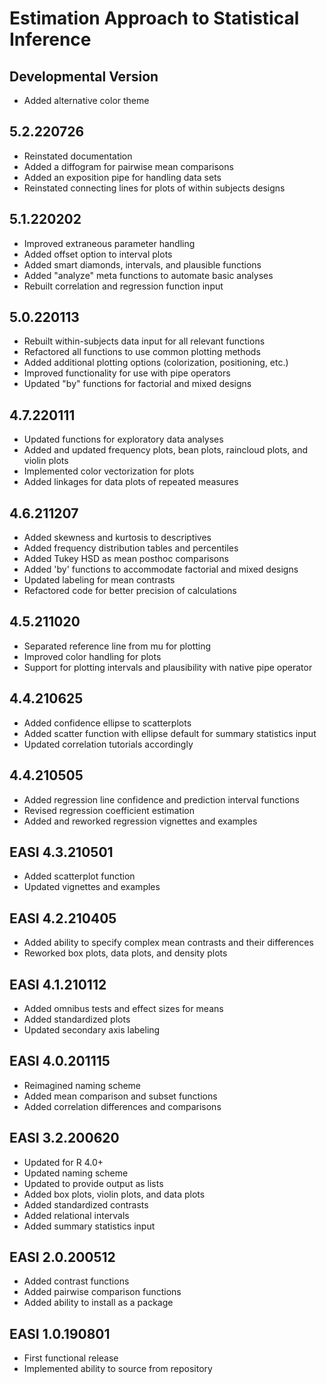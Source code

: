 # Estimation Approach to Statistical Inference

## Developmental Version

- Added alternative color theme

## 5.2.220726

- Reinstated documentation
- Added a diffogram for pairwise mean comparisons
- Added an exposition pipe for handling data sets
- Reinstated connecting lines for plots of within subjects designs

## 5.1.220202

- Improved extraneous parameter handling
- Added offset option to interval plots
- Added smart diamonds, intervals, and plausible functions
- Added "analyze" meta functions to automate basic analyses
- Rebuilt correlation and regression function input

## 5.0.220113

- Rebuilt within-subjects data input for all relevant functions
- Refactored all functions to use common plotting methods
- Added additional plotting options (colorization, positioning, etc.)
- Improved functionality for use with pipe operators
- Updated "by" functions for factorial and mixed designs

## 4.7.220111

- Updated functions for exploratory data analyses
- Added and updated frequency plots, bean plots, raincloud plots, and violin plots
- Implemented color vectorization for plots
- Added linkages for data plots of repeated measures

## 4.6.211207

- Added skewness and kurtosis to descriptives
- Added frequency distribution tables and percentiles
- Added Tukey HSD as mean posthoc comparisons
- Added 'by' functions to accommodate factorial and mixed designs
- Updated labeling for mean contrasts
- Refactored code for better precision of calculations

## 4.5.211020

- Separated reference line from mu for plotting
- Improved color handling for plots
- Support for plotting intervals and plausibility with native pipe operator

## 4.4.210625

- Added confidence ellipse to scatterplots
- Added scatter function with ellipse default for summary statistics input
- Updated correlation tutorials accordingly

## 4.4.210505

- Added regression line confidence and prediction interval functions
- Revised regression coefficient estimation
- Added and reworked regression vignettes and examples

## EASI 4.3.210501

- Added scatterplot function
- Updated vignettes and examples

## EASI 4.2.210405

- Added ability to specify complex mean contrasts and their differences
- Reworked box plots, data plots, and density plots

## EASI 4.1.210112

- Added omnibus tests and effect sizes for means
- Added standardized plots
- Updated secondary axis labeling

## EASI 4.0.201115

- Reimagined naming scheme
- Added mean comparison and subset functions
- Added correlation differences and comparisons

## EASI 3.2.200620

- Updated for R 4.0+
- Updated naming scheme
- Updated to provide output as lists
- Added box plots, violin plots, and data plots
- Added standardized contrasts
- Added relational intervals
- Added summary statistics input

## EASI 2.0.200512

- Added contrast functions
- Added pairwise comparison functions
- Added ability to install as a package

## EASI 1.0.190801

- First functional release
- Implemented ability to source from repository
